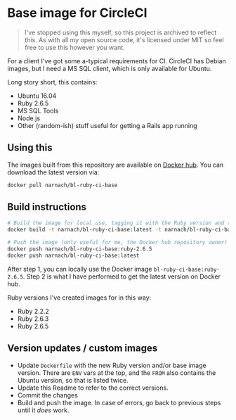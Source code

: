 # Base image for CircleCI

> I've stopped using this myself, so this project is archived to reflect this. As with all my open source code, it's licensed under MIT so feel free to use this however you want.

For a client I've got some a-typical requirements for CI. CircleCI has Debian images, but I need a MS SQL client, which is only available for Ubuntu.

Long story short, this contains:

- Ubuntu 16.04
- Ruby 2.6.5
- MS SQL Tools
- Node.js
- Other (random-ish) stuff useful for getting a Rails app running

## Using this

The images built from this repository are available on [Docker hub](https://hub.docker.com/r/narnach/bl-ruby-ci-base). You can download the latest version via:

```bash
docker pull narnach/bl-ruby-ci-base
```

## Build instructions

```bash
# Build the image for local use, tagging it with the Ruby version and the "latest" tag.
docker build -t narnach/bl-ruby-ci-base:latest -t narnach/bl-ruby-ci-base:ruby-2.6.5 .

# Push the image (only useful for me, the Docker hub repository owner)
docker push narnach/bl-ruby-ci-base:ruby-2.6.5
docker push narnach/bl-ruby-ci-base:latest 
```

After step 1, you can locally use the Docker image `bl-ruby-ci-base:ruby-2.6.5`.
Step 2 is what I have performed to get the latest version on Docker hub.

Ruby versions I've created images for in this way:

- Ruby 2.2.2
- Ruby 2.6.3
- Ruby 2.6.5

## Version updates / custom images

* Update `Dockerfile` with the new Ruby version and/or base image version. There are `ENV` vars at the top, and the `FROM` also contains the Ubuntu version, so that is listed twice.
* Update this Readme to refer to the correct versions.
* Commit the changes
* Build and push the image. In case of errors, go back to previous steps until it _does_ work.
